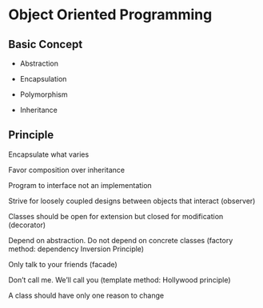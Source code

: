 # Object Oriented Programming

## Basic Concept

* Abstraction

* Encapsulation

* Polymorphism

* Inheritance

## Principle

Encapsulate what varies

Favor composition over inheritance

Program to interface not an implementation

Strive for loosely coupled designs between objects that interact (observer)

Classes should be open for extension but closed for modification (decorator)

Depend on abstraction. Do not depend on concrete classes (factory method: dependency
Inversion Principle)
 
Only talk to your friends (facade)

Don’t call me. We’ll call you (template method: Hollywood principle)

A class should have only one reason to change
